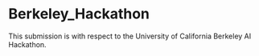 # Berkeley_Hackathon

This submission is with respect to the University of California Berkeley AI Hackathon.  

